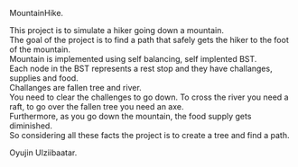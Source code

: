 MountainHike. <br/> 

This project is to simulate a hiker going down a mountain.  
The goal of the project is to find a path that safely gets the hiker to the foot of the mountain.  
Mountain is implemented using self balancing, self implented BST.  
Each node in the BST represents a rest stop and they have challanges, supplies and food.  
Challanges are fallen tree and river.   
You need to clear the challenges to go down. To cross the river you need a raft, to go over the fallen tree you need an axe.  
Furthermore, as you go down the mountain, the food supply gets diminished.  
So considering all these facts the project is to create a tree and find a path.  

Oyujin Ulziibaatar. 
